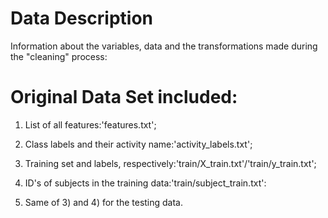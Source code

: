 # Data Description

Information about the variables, data and the transformations made during the "cleaning" process:

# Original Data Set included:

1) List of all features:'features.txt';

2) Class labels and their activity name:'activity_labels.txt';

3) Training set and labels, respectively:'train/X_train.txt'/'train/y_train.txt';

4) ID's of subjects in the training data:'train/subject_train.txt':

5) Same of 3) and 4) for the testing data.




